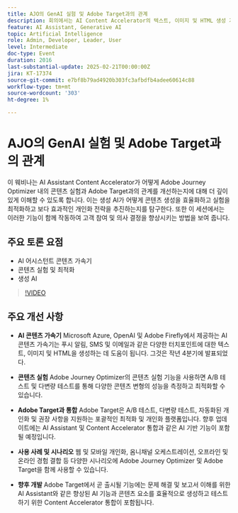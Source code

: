 ```yaml
---
title: AJO의 GenAI 실험 및 Adobe Target과의 관계
description: 회의에서는 AI Content Accelerator의 텍스트, 이미지 및 HTML 생성 기능, Adobe Journey Optimizer을 통한 콘텐츠 실험, 최적화 및 개인화를 위한 Adobe Target과의 통합, 결합된 도구에 대한 다양한 사용 사례, 향상된 AI 기능을 포함한 향후 개발 등에 대해 집중 조명했다.
feature: AI Assistant, Generative AI
topic: Artificial Intelligence
role: Admin, Developer, Leader, User
level: Intermediate
doc-type: Event
duration: 2016
last-substantial-update: 2025-02-21T00:00:00Z
jira: KT-17374
source-git-commit: e7bf8b79ad4920b303fc3afbdfb4adee60614c88
workflow-type: tm+mt
source-wordcount: '303'
ht-degree: 1%

---
```



# AJO의 GenAI 실험 및 Adobe Target과의 관계

이 웨비나는 AI Assistant Content Accelerator가 어떻게 Adobe Journey Optimizer 내의 콘텐츠 실험과 Adobe Target과의 관계를 개선하는지에 대해 더 깊이 있게 이해할 수 있도록 합니다. 이는 생성 AI가 어떻게 콘텐츠 생성을 효율화하고 실험을 최적화하고 보다 효과적인 개인화 전략을 추진하는지를 탐구한다. 또한 이 세션에서는 이러한 기능이 함께 작동하여 고객 참여 및 의사 결정을 향상시키는 방법을 보여 줍니다.

## 주요 토론 요점

* AI 어시스턴트 콘텐츠 가속기
* 콘텐츠 실험 및 최적화
* 생성 AI

>[!VIDEO](https://video.tv.adobe.com/v/3444453/?learn=on&enablevpops)

## 주요 개선 사항

* **AI 콘텐츠 가속기** Microsoft Azure, OpenAI 및 Adobe Firefly에서 제공하는 AI 콘텐츠 가속기는 푸시 알림, SMS 및 이메일과 같은 다양한 터치포인트에 대한 텍스트, 이미지 및 HTML을 생성하는 데 도움이 됩니다. 그것은 작년 4분기에 발표되었다.

* **콘텐츠 실험** Adobe Journey Optimizer의 콘텐츠 실험 기능을 사용하면 A/B 테스트 및 다변량 테스트를 통해 다양한 콘텐츠 변형의 성능을 측정하고 최적화할 수 있습니다.

* **Adobe Target과 통합** Adobe Target은 A/B 테스트, 다변량 테스트, 자동화된 개인화 및 권장 사항을 지원하는 포괄적인 최적화 및 개인화 플랫폼입니다. 향후 업데이트에는 AI Assistant 및 Content Accelerator 통합과 같은 AI 기반 기능이 포함될 예정입니다.

* **사용 사례 및 시나리오** 웹 및 모바일 개인화, 옴니채널 오케스트레이션, 오프라인 및 온라인 경험 결합 등 다양한 시나리오에 Adobe Journey Optimizer 및 Adobe Target을 함께 사용할 수 있습니다.

* **향후 개발** Adobe Target에서 곧 출시될 기능에는 문제 해결 및 보고서 이해를 위한 AI Assistant와 같은 향상된 AI 기능과 콘텐츠 요소를 효율적으로 생성하고 테스트하기 위한 Content Accelerator 통합이 포함됩니다.
